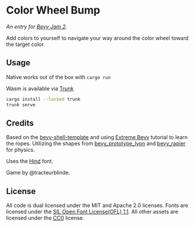 # Color Wheel Bump
*An entry for [Bevy Jam 2](https://itch.io/jam/bevy-jam-2).*

Add colors to yourself to navigate your way around the color wheel toward the target color.

## Usage
Native works out of the box with `cargo run`

Wasm is available via [Trunk](https://trunkrs.dev/)
```bash
cargo install --locked trunk
trunk serve
```

## Credits
Based on the [bevy-shell-template](https://github.com/kurbos/bevy-shell-template) and using [Extreme Bevy](https://johanhelsing.studio/posts/extreme-bevy) tutorial to learn the ropes.
Utilizing the shapes from [bevy_prototype_lyon](https://github.com/Nilirad/bevy_prototype_lyon) and [bevy_rapier](https://github.com/dimforge/bevy_rapier) for physics.

Uses the [Hind](https://github.com/itfoundry/hind) font.

Game by @tracteurblinde.

## License
All code is dual licensed under the MIT and Apache 2.0 licenses.
Fonts are licensed under the [SIL Open Font License(OFL) 1.1](https://scripts.sil.org/OFL).
All other assets are licensed under the [CC0](https://creativecommons.org/publicdomain/zero/1.0/) license.
